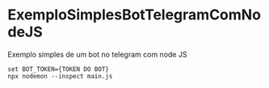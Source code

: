 # ExemploSimplesBotTelegramComNodeJS
Exemplo simples de um bot no telegram com node JS

```
set BOT_TOKEN={TOKEN DO BOT}
npx nodemon --inspect main.js
```